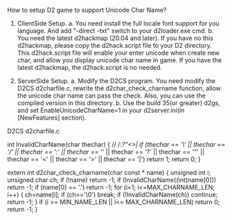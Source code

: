 How to setup D2 game to support Unicode Char Name?

1. ClientSide Setup.
   a. You need install the full locale font support for you language. And add "-direct -txt" switch to your d2loader.exe cmd.
   b. You need the latest d2hackmap (20.04 and later).
      If you have no this d2hackmap, please copy the d2hack.script file to your D2 directory.
      This d2hack.script file will enable your enter unicode when create new char, and allow you display unicode char name in game.
      If you have the latest d2hackmap, the d2hack.script is no needed.

2. ServerSide Setup.
   a. Modify the D2CS program. You need modify the D2CS d2charfile.c, rewrite the d2char_check_charname function, allow the unicode char name can pass the check.
      Also, you can use the compiled version in this directory.
   b. Use the build 35(or greater) d2gs, and set EnableUnicodeCharName=1 in your d2server.ini(in [NewFeatures] section).



D2CS
d2charfile.c

int InvalidCharName(char thechar)
{
	// \/:*?"<>|
	if (thechar == '\\' || thechar == '/' || thechar == ':' || thechar == '*' || thechar == '?' || thechar == '"' || thechar == '<' || thechar == '>' || thechar == '|')
		return 1;
	return 0;
}

extern int d2char_check_charname(char const * name)
{
	unsigned int	i;
	unsigned char	ch;
	if (!name) return -1;
	if (InvalidCharName((int)name[0])) return -1;
	if (name[0] == '.') return -1;
	for (i=1; i<=MAX_CHARNAME_LEN; i++) {
		ch=name[i];
		if (ch=='\0') break;
		if (!InvalidCharName(ch)) continue;
		return -1;
	}
	if (i >= MIN_NAME_LEN || i<= MAX_CHARNAME_LEN) return 0;
	return -1;
}